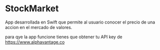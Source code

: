 # StockMarket
App desarrollada en Swift que permite al usuario conocer el precio de una accion en el mercado de valores. 

para qye la app funcione tienes que obtener tu API key de https://www.alphavantage.co
